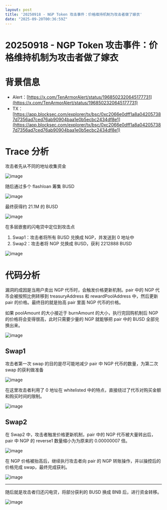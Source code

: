 ```yaml
---
layout: post
title: '20250918 - NGP Token 攻击事件：价格维持机制为攻击者做了嫁衣'
date: "2025-09-20T00:36:59Z"
---
```

20250918 - NGP Token 攻击事件：价格维持机制为攻击者做了嫁衣
========================================

背景信息
====

*   Alert：[https://x.com/TenArmorAlert/status/1968502320645177731](https://x.com/TenArmorAlert/status/1968502320645177731)
*   TX：[https://app.blocksec.com/explorer/tx/bsc/0xc2066e0dff1a8a042057387d7356ad7ced76ab90904baa1e0b5ecbc2434df8e1](https://app.blocksec.com/explorer/tx/bsc/0xc2066e0dff1a8a042057387d7356ad7ced76ab90904baa1e0b5ecbc2434df8e1)

Trace 分析
========

攻击者先从不同的地址收集资金

![image](https://img2024.cnblogs.com/blog/1483609/202509/1483609-20250919220926844-1243867975.png)

随后通过多个 flashloan 筹集 BUSD

![image](https://img2024.cnblogs.com/blog/1483609/202509/1483609-20250919220944226-879504120.png)

最终获得约 21.1M 的 BUSD

![image](https://img2024.cnblogs.com/blog/1483609/202509/1483609-20250919220957810-1009710658.png)

在多层嵌套的闪电贷中定位到攻击点

1.  Swap1：攻击者将所有 BUSD 兑换成 NGP，并发送到 0 地址中
2.  Swap2：攻击者将 NGP 兑换成 BUSD，获利 2212888 BUSD

![image](https://img2024.cnblogs.com/blog/1483609/202509/1483609-20250919221027252-630477346.png)

代码分析
====

漏洞的成因是当用户卖出 NGP 代币时，会触发价格更新机制。pair 中的 NGP 代币会被按照比例转移到 treasuryAddress 和 rewardPoolAddress 中，然后更新 pair 的价格。最终目的就是抬高 pair 里面 NGP 代币的价格。

如果 poolAmount 的大小接近于 burnAmount 的大小，执行完回购机制后 NGP 的价格将会变得很高，此时只需要少量的 NGP 就能够把 pair 中的 BUSD 全部兑换出来。

![image](https://img2024.cnblogs.com/blog/1483609/202509/1483609-20250919221048953-365151837.png)

Swap1
-----

攻击者第一次 swap 的目的是尽可能地减少 pair 中 NGP 代币的数量，为第二次 swap 的获利做准备

![image](https://img2024.cnblogs.com/blog/1483609/202509/1483609-20250919221104205-285890959.png)

在这里攻击者利用了 0 地址在 whitelisted 中的特点，直接绕过了代币对购买金额和购买时间的限制。

![image](https://img2024.cnblogs.com/blog/1483609/202509/1483609-20250919221120064-799422527.png)

Swap2
-----

在 Swap2 中，攻击者触发价格更新机制，pair 中的 NGP 代币被大量转出后，pair 中 NGP 的 reverse1 数量缩小为为原来的 0.00000007 倍。

![image](https://img2024.cnblogs.com/blog/1483609/202509/1483609-20250919221144439-1277992.png)

在 NGP 价格被抬高后，继续执行攻击者向 pair 的 NGP 转账操作，并以操控后的价格完成 swap，最终完成获利。

![image](https://img2024.cnblogs.com/blog/1483609/202509/1483609-20250919221157952-629105006.png)

* * *

随后就是攻击者归还闪电贷，将部分获利的 BUSD 换成 BNB 后，进行资金转移。

![image](https://img2024.cnblogs.com/blog/1483609/202509/1483609-20250919221210953-791048741.png)